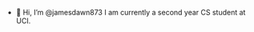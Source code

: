 - 👋 Hi, I’m @jamesdawn873
I am currently a second year CS student at UCI.


<!---
jamesdawn873/jamesdawn873 is a ✨ special ✨ repository because its `README.md` (this file) appears on your GitHub profile.
You can click the Preview link to take a look at your changes.
--->
